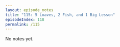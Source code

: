 ```yaml
---
layout: episode_notes
title: "115: 5 Loaves, 2 Fish, and 1 Big Lesson"
episodeIndex: 118
permalink: /115
---
```

No notes yet.
